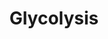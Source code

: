 ---
annotations:
- type: Pathway Ontology
  value: glycolysis pathway
- type: Pathway Ontology
  value: classic metabolic pathway
authors:
- Anwesha
- Sbohler
- AlexanderPico
description: This plant pathway represents the Glycolysis (cytosol). Glucose, originating
  from sucrose, and triose phosphates (originating from the Calvin cycle) enter the
  pathway to be converted into pyruvate. The series of reactions produced ATP and
  NADH.
last-edited: 2016-07-25
organisms:
- Populus trichocarpa
redirect_from:
- /index.php/Pathway:WP2862
- /instance/WP2862
schema-jsonld:
- '@context': https://schema.org/
  '@id': https://wikipathways.github.io/pathways/WP2862.html
  '@type': Dataset
  creator:
    '@type': Organization
    name: WikiPathways
  description: This plant pathway represents the Glycolysis (cytosol). Glucose, originating
    from sucrose, and triose phosphates (originating from the Calvin cycle) enter
    the pathway to be converted into pyruvate. The series of reactions produced ATP
    and NADH.
  keywords:
  - glyceraldehyde-3-phosphate dehydrogenase
  - 3-phosphoglyceric acid
  - fructose 1,6 Bisphosphate
  - NADP malic enzyme
  - phosphoenolpyruvic acid
  - DHAP
  - 1,3-bisphosphoglycerate
  - sucrose
  - glyceraldehyde 3-phosphate
  - glucose-6-phosphate
  - 2-phosphoglyceric acid
  - fructose-6-phosphate
  - pyruvate
  - glucose
  - fructose-1,6-bisphosphatase
  - oxaloacetic acid
  - triose phosphate isomerase
  - fructose-1,6-bisphosphate aldolase
  - malic acid
  license: CC0
  name: Glycolysis
seo: CreativeWork
title: Glycolysis
wpid: WP2862
---